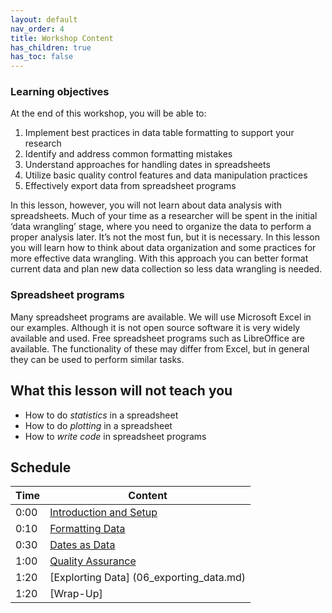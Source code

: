 ```yaml
---
layout: default
nav_order: 4
title: Workshop Content
has_children: true
has_toc: false
---
```


### Learning objectives

At the end of this workshop, you will be able to:
1. Implement best practices in data table formatting to support your research
2. Identify and address common formatting mistakes
3. Understand approaches for handling dates in spreadsheets
4. Utilize basic quality control features and data manipulation practices
5. Effectively export data from spreadsheet programs

In this lesson, however, you will not learn about data analysis with spreadsheets. Much of your time as a researcher will be spent in the initial ‘data wrangling’ stage, where you need to organize the data to perform a proper analysis later. It’s not the most fun, but it is necessary. In this lesson you will learn how to think about data organization and some practices for more effective data wrangling. With this approach you can better format current data and plan new data collection so less data wrangling is needed.

### Spreadsheet programs

Many spreadsheet programs are available. We will use Microsoft Excel in our examples.
Although it is not open source software it is very widely available and used. Free spreadsheet programs such as LibreOffice are available.
The functionality of these may differ from Excel, but in general they can be used to perform similar tasks.


## What this lesson will not teach you

- How to do *statistics* in a spreadsheet
- How to do *plotting* in a spreadsheet
- How to *write code* in spreadsheet programs

## Schedule

| Time | Content 
| --- | --- 
| 0:00 | [Introduction and Setup](01_why_spreadsheets.md)
| 0:10 | [Formatting Data](02_format_data.md)
| 0:30 | [Dates as Data](04_dates_as_data.md)
| 1:00 | [Quality Assurance](05_quality_assurance.md)
| 1:20 | [Explorting Data] (06_exporting_data.md)
| 1:20 | [Wrap-Up]

